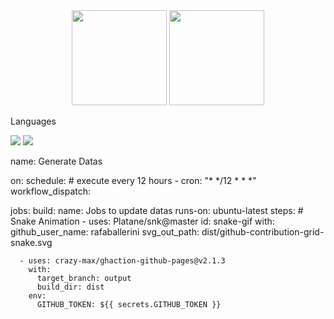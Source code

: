 <div align="center">
  <img height="152em" src="https://github-readme-stats.vercel.app/api?username=GabrielVCB&show_icons=true&theme=dark&include_all_commits=true&count_private=true"/>
  <img height="152em" src="https://github-readme-stats.vercel.app/api/top-langs/?username=GabrielVCB&layout=compact&theme=dark&hide=html,css,scss" />
</div>

Languages
<p>
  <a>
    <img src="https://skillicons.dev/icons?i=java&theme=light" />
    <img src="https://skillicons.dev/icons?i=c,python" />
  </a>
</p>

name: Generate Datas

on:
  schedule: # execute every 12 hours
    - cron: "* */12 * * *"
  workflow_dispatch:

jobs:
  build:
    name: Jobs to update datas
    runs-on: ubuntu-latest
    steps:
      # Snake Animation
      - uses: Platane/snk@master
        id: snake-gif
        with:
          github_user_name: rafaballerini
          svg_out_path: dist/github-contribution-grid-snake.svg

      - uses: crazy-max/ghaction-github-pages@v2.1.3
        with:
          target_branch: output
          build_dir: dist
        env:
          GITHUB_TOKEN: ${{ secrets.GITHUB_TOKEN }}
  
